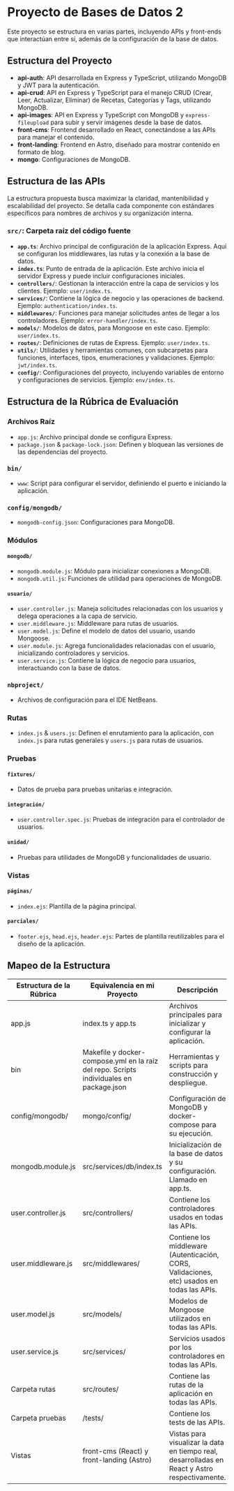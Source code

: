 # Proyecto de Bases de Datos 2

Este proyecto se estructura en varias partes, incluyendo APIs y front-ends que interactúan entre sí, además de la configuración de la base de datos.

## Estructura del Proyecto

- **api-auth**: API desarrollada en Express y TypeScript, utilizando MongoDB y JWT para la autenticación.
- **api-crud**: API en Express y TypeScript para el manejo CRUD (Crear, Leer, Actualizar, Eliminar) de Recetas, Categorías y Tags, utilizando MongoDB.
- **api-images**: API en Express y TypeScript con MongoDB y `express-fileupload` para subir y servir imágenes desde la base de datos.
- **front-cms**: Frontend desarrollado en React, conectándose a las APIs para manejar el contenido.
- **front-landing**: Frontend en Astro, diseñado para mostrar contenido en formato de blog.
- **mongo**: Configuraciones de MongoDB.

## Estructura de las APIs

La estructura propuesta busca maximizar la claridad, mantenibilidad y escalabilidad del proyecto. Se detalla cada componente con estándares específicos para nombres de archivos y su organización interna.

### `src/`: Carpeta raíz del código fuente
- **`app.ts`**: Archivo principal de configuración de la aplicación Express. Aquí se configuran los middlewares, las rutas y la conexión a la base de datos.
- **`index.ts`**: Punto de entrada de la aplicación. Este archivo inicia el servidor Express y puede incluir configuraciones iniciales.
- **`controllers/`**: Gestionan la interacción entre la capa de servicios y los clientes. Ejemplo: `user/index.ts`.
- **`services/`**: Contiene la lógica de negocio y las operaciones de backend. Ejemplo: `authentication/index.ts`.
- **`middlewares/`**: Funciones para manejar solicitudes antes de llegar a los controladores. Ejemplo: `error-handler/index.ts`.
- **`models/`**: Modelos de datos, para Mongoose en este caso. Ejemplo: `user/index.ts`.
- **`routes/`**: Definiciones de rutas de Express. Ejemplo: `user/index.ts`.
- **`utils/`**: Utilidades y herramientas comunes, con subcarpetas para funciones, interfaces, tipos, enumeraciones y validaciones. Ejemplo: `jwt/index.ts`.
- **`config/`**: Configuraciones del proyecto, incluyendo variables de entorno y configuraciones de servicios. Ejemplo: `env/index.ts`.

## Estructura de la Rúbrica de Evaluación

### Archivos Raíz

- `app.js`: Archivo principal donde se configura Express.
- `package.json` & `package-lock.json`: Definen y bloquean las versiones de las dependencias del proyecto.

### `bin/`

- `www`: Script para configurar el servidor, definiendo el puerto e iniciando la aplicación.

### `config/mongodb/`

- `mongodb-config.json`: Configuraciones para MongoDB.

### Módulos

#### `mongodb/`

- `mongodb.module.js`: Módulo para inicializar conexiones a MongoDB.
- `mongodb.util.js`: Funciones de utilidad para operaciones de MongoDB.

#### `usuario/`

- `user.controller.js`: Maneja solicitudes relacionadas con los usuarios y delega operaciones a la capa de servicio.
- `user.middleware.js`: Middleware para rutas de usuarios.
- `user.model.js`: Define el modelo de datos del usuario, usando Mongoose.
- `user.module.js`: Agrega funcionalidades relacionadas con el usuario, inicializando controladores y servicios.
- `user.service.js`: Contiene la lógica de negocio para usuarios, interactuando con la base de datos.

### `nbproject/`

- Archivos de configuración para el IDE NetBeans.

### Rutas

- `index.js` & `users.js`: Definen el enrutamiento para la aplicación, con `index.js` para rutas generales y `users.js` para rutas de usuarios.

### Pruebas

#### `fixtures/`

- Datos de prueba para pruebas unitarias e integración.

#### `integración/`

- `user.controller.spec.js`: Pruebas de integración para el controlador de usuarios.

#### `unidad/`

- Pruebas para utilidades de MongoDB y funcionalidades de usuario.

### Vistas

#### `páginas/`

- `index.ejs`: Plantilla de la página principal.

#### `parciales/`

- `footer.ejs`, `head.ejs`, `header.ejs`: Partes de plantilla reutilizables para el diseño de la aplicación.

## Mapeo de la Estructura

| Estructura de la Rúbrica            | Equivalencia en mi Proyecto                               | Descripción                                                                                     |
|-------------------------------------|-----------------------------------------------------------|-------------------------------------------------------------------------------------------------|
| app.js                              | index.ts y app.ts                                         | Archivos principales para inicializar y configurar la aplicación.                               |
| bin                                 | Makefile y docker-compose.yml en la raíz del repo. Scripts individuales en package.json | Herramientas y scripts para construcción y despliegue.                                          |
| config/mongodb/                     | mongo/config/                                             | Configuración de MongoDB y docker-compose para su ejecución.                                    |
| mongodb.module.js                   | src/services/db/index.ts                                  | Inicialización de la base de datos y su configuración. Llamado en app.ts.                       |
| user.controller.js                  | src/controllers/                                          | Contiene los controladores usados en todas las APIs.                                            |
| user.middleware.js                  | src/middlewares/                                          | Contiene los middleware (Autenticación, CORS, Validaciones, etc) usados en todas las APIs.      |
| user.model.js                       | src/models/                                               | Modelos de Mongoose utilizados en todas las APIs.                                               |
| user.service.js                     | src/services/                                             | Servicios usados por los controladores en todas las APIs.                                       |
| Carpeta rutas                       | src/routes/                                               | Contiene las rutas de la aplicación en todas las APIs.                                          |
| Carpeta pruebas                     | /tests/                                                   | Contiene los tests de las APIs.                                                                 |
| Vistas                              | front-cms (React) y front-landing (Astro)                 | Vistas para visualizar la data en tiempo real, desarrolladas en React y Astro respectivamente.  |




